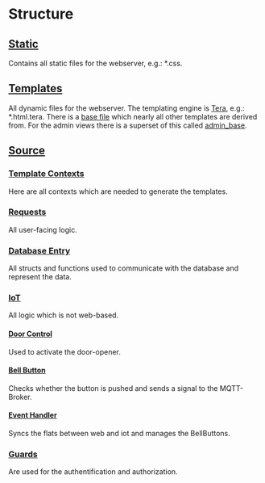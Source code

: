 # Structure

## [Static](../static)

Contains all static files for the webserver,
e.g.: \*.css.

## [Templates](../templates)

All dynamic files for the webserver. The templating engine is [Tera](https://tera.netlify.app),
e.g.: \*.html.tera.
There is a [base file](../templates/base.html.tera) which nearly all other templates are derived from. For the admin views there is a superset of this called [admin_base](../templates/admin_base.html.tera).

## [Source](../src)

### [Template Contexts](../src/template_contexts)

Here are all contexts which are needed to generate the templates.

### [Requests](../src/requests)

All user-facing logic.

### [Database Entry](../src/db_entry)

All structs and functions used to communicate with the database and represent the data.

### [IoT](../src/iot)

All logic which is not web-based.

#### [Door Control](../src/iot/door_control.rs)

Used to activate the door-opener.

#### [Bell Button](../src/iot/bell_button.rs)

Checks whether the button is pushed and sends a signal to the MQTT-Broker.

#### [Event Handler](../src/iot/event_handler.rs)

Syncs the flats between web and iot and manages the BellButtons.

### [Guards](../src/guards.rs)

Are used for the authentification and authorization.
